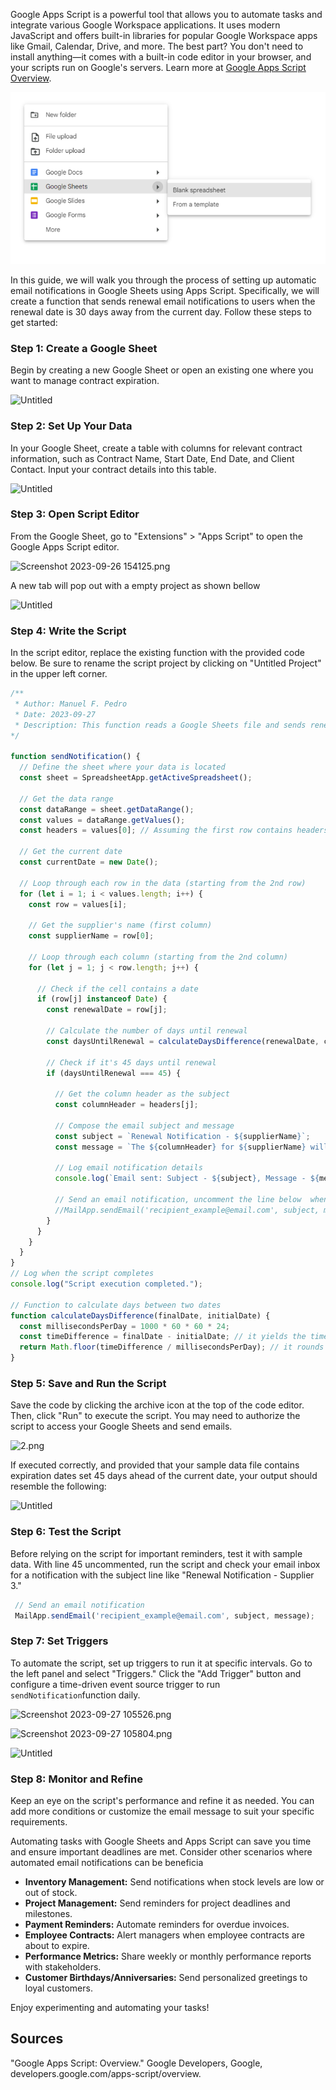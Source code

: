 Google Apps Script is a powerful tool that allows you to automate tasks and integrate various Google Workspace applications. It uses modern JavaScript and offers built-in libraries for popular Google Workspace apps like Gmail, Calendar, Drive, and more. The best part? You don't need to install anything—it comes with a built-in code editor in your browser, and your scripts run on Google's servers. Learn more at [Google Apps Script Overview](https://developers.google.com/apps-script/overview).

![-Create-Google-Sheet](https://github.com/manfranklin/Auto-Email-Notification/blob/main/images/1-Create-Google-Sheet.png)

In this guide, we will walk you through the process of setting up automatic email notifications in Google Sheets using Apps Script. Specifically, we will create a function that sends renewal email notifications to users when the renewal date is 30 days away from the current day. Follow these steps to get started:

### Step 1: Create a Google Sheet

Begin by creating a new Google Sheet or open an existing one where you want to manage contract expiration.

![Untitled](https://prod-files-secure.s3.us-west-2.amazonaws.com/89abda67-c01d-42f4-9f5f-55e551c18fac/eca062e4-c4a5-401d-afc4-9d40ceef3386/Untitled.png)

### Step 2: Set Up Your Data

In your Google Sheet, create a table with columns for relevant contract information, such as Contract Name, Start Date, End Date, and Client Contact. Input your contract details into this table.

![Untitled](https://prod-files-secure.s3.us-west-2.amazonaws.com/89abda67-c01d-42f4-9f5f-55e551c18fac/f4e4a346-cf78-4661-99bc-81a34f736305/Untitled.png)

### Step 3: Open Script Editor

From the Google Sheet, go to "Extensions" > "Apps Script" to open the Google Apps Script editor.

![Screenshot 2023-09-26 154125.png](https://prod-files-secure.s3.us-west-2.amazonaws.com/89abda67-c01d-42f4-9f5f-55e551c18fac/43ea5e96-d090-41f6-986a-e19506762e18/Screenshot_2023-09-26_154125.png)

A new tab will pop out with a empty project as shown bellow

![Untitled](https://prod-files-secure.s3.us-west-2.amazonaws.com/89abda67-c01d-42f4-9f5f-55e551c18fac/1709bd5d-8f3d-4601-ba74-cdda10d16d33/Untitled.png)

### Step 4: Write the Script

In the script editor, replace the existing function with the provided code below. Be sure to rename the script project by clicking on "Untitled Project" in the upper left corner.

```jsx
/**
 * Author: Manuel F. Pedro
 * Date: 2023-09-27
 * Description: This function reads a Google Sheets file and sends renewal notifications from to users when the renewal date is within 45 days.
*/

function sendNotification() {
  // Define the sheet where your data is located
  const sheet = SpreadsheetApp.getActiveSpreadsheet();

  // Get the data range
  const dataRange = sheet.getDataRange();
  const values = dataRange.getValues();
  const headers = values[0]; // Assuming the first row contains headers

  // Get the current date 
  const currentDate = new Date();

  // Loop through each row in the data (starting from the 2nd row)
  for (let i = 1; i < values.length; i++) {
    const row = values[i];

    // Get the supplier's name (first column)
    const supplierName = row[0];

    // Loop through each column (starting from the 2nd column)
    for (let j = 1; j < row.length; j++) {

      // Check if the cell contains a date
      if (row[j] instanceof Date) {
        const renewalDate = row[j];

        // Calculate the number of days until renewal
        const daysUntilRenewal = calculateDaysDifference(renewalDate, currentDate);

        // Check if it's 45 days until renewal
        if (daysUntilRenewal === 45) {

          // Get the column header as the subject
          const columnHeader = headers[j];

          // Compose the email subject and message
          const subject = `Renewal Notification - ${supplierName}`;
          const message = `The ${columnHeader} for ${supplierName} will occur in 45 days from today (${renewalDate.toDateString()}).`;

          // Log email notification details
          console.log(`Email sent: Subject - ${subject}, Message - ${message}`);

          // Send an email notification, uncomment the line below  when ready to send the message, and replace recipient_example@email.com with the email you wantg to send notification to.
          //MailApp.sendEmail('recipient_example@email.com', subject, message);
        }
      }
    }
  }
}
// Log when the script completes
console.log("Script execution completed.");

// Function to calculate days between two dates
function calculateDaysDifference(finalDate, initialDate) {
  const millisecondsPerDay = 1000 * 60 * 60 * 24;
  const timeDifference = finalDate - initialDate; // it yields the time interval between these dates in milliseconds.
  return Math.floor(timeDifference / millisecondsPerDay); // it rounds it down to the nearest whole number since we are interested in the number of days, not the precise milliseconds.
}
```

### Step 5: Save and Run the Script

Save the code by clicking the archive icon at the top of the code editor. Then, click "Run" to execute the script. You may need to authorize the script to access your Google Sheets and send emails.

![2.png](https://prod-files-secure.s3.us-west-2.amazonaws.com/89abda67-c01d-42f4-9f5f-55e551c18fac/a996fa61-e19f-4ae4-bc2b-253193c5590a/2.png)

If executed correctly, and provided that your sample data file contains expiration dates set 45 days ahead of the current date, your output should resemble the following:

![Untitled](https://prod-files-secure.s3.us-west-2.amazonaws.com/89abda67-c01d-42f4-9f5f-55e551c18fac/aab2fe81-e2bc-4f54-8b73-dde3deb52cbf/Untitled.png)

### Step 6: Test the Script

Before relying on the script for important reminders, test it with sample data. With line 45 uncommented, run the script and check your email inbox for a notification with the subject line like "Renewal Notification - Supplier 3."

```jsx
 // Send an email notification
 MailApp.sendEmail('recipient_example@email.com', subject, message);
```

### Step 7: Set Triggers

To automate the script, set up triggers to run it at specific intervals. Go to the left panel and select "Triggers." Click the "Add Trigger" button and configure a time-driven event source trigger to run `sendNotification`function daily. 

![Screenshot 2023-09-27 105526.png](https://prod-files-secure.s3.us-west-2.amazonaws.com/89abda67-c01d-42f4-9f5f-55e551c18fac/6f301bc5-ce70-46f2-bc42-8aba32941f3d/Screenshot_2023-09-27_105526.png)

![Screenshot 2023-09-27 105804.png](https://prod-files-secure.s3.us-west-2.amazonaws.com/89abda67-c01d-42f4-9f5f-55e551c18fac/5a85c3a0-f822-45e1-8155-b9fdc17714c5/Screenshot_2023-09-27_105804.png)

![Untitled](https://prod-files-secure.s3.us-west-2.amazonaws.com/89abda67-c01d-42f4-9f5f-55e551c18fac/cdc200b1-cd0d-456b-aec8-11db53aa5e02/Untitled.png)

### Step 8: Monitor and Refine

Keep an eye on the script's performance and refine it as needed. You can add more conditions or customize the email message to suit your specific requirements.

Automating tasks with Google Sheets and Apps Script can save you time and ensure important deadlines are met. Consider other scenarios where automated email notifications can be beneficia

- **Inventory Management:** Send notifications when stock levels are low or out of stock.
- **Project Management:** Send reminders for project deadlines and milestones.
- **Payment Reminders:** Automate reminders for overdue invoices.
- **Employee Contracts:** Alert managers when employee contracts are about to expire.
- **Performance Metrics:** Share weekly or monthly performance reports with stakeholders.
- **Customer Birthdays/Anniversaries:** Send personalized greetings to loyal customers.

 Enjoy experimenting and automating your tasks!

## **Sources**

"Google Apps Script: Overview." Google Developers, Google, developers.google.com/apps-script/overview.
